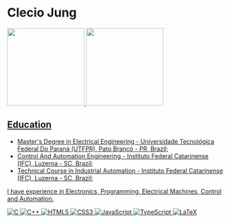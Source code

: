 # Clecio Jung

<div>
  <a href="https://github.com/ClecioJung">
  <img height="180em" src="https://github-readme-stats.vercel.app/api?username=ClecioJung&theme=dark&show_icons=true&include_all_comits=true&count_private=true"/>
  <img height="180em" src="https://github-readme-stats.vercel.app/api/top-langs/?username=ClecioJung&theme=dark&layout=compact&langs_count=6"/>
</div>

## Education

- Master's Degree in Electrical Engineering - Universidade Tecnológica Federal Do Paraná (UTFPR), Pato Branco - PR, Brazil;
- Control And Automation Engineering - Instituto Federal Catarinense (IFC), Luzerna - SC, Brazil;
- Technical Course in Industrial Automation - Instituto Federal Catarinense (IFC), Luzerna - SC, Brazil;

I have experience in Electronics, Programming, Electrical Machines, Control and Automation.

![C](https://img.shields.io/badge/c-%2300599C.svg?style=for-the-badge&logo=c&logoColor=white)
![C++](https://img.shields.io/badge/c++-%2300599C.svg?style=for-the-badge&logo=c%2B%2B&logoColor=white)
![HTML5](https://img.shields.io/badge/html5-%23E34F26.svg?style=for-the-badge&logo=html5&logoColor=white)
![CSS3](https://img.shields.io/badge/css3-%231572B6.svg?style=for-the-badge&logo=css3&logoColor=white)
![JavaScript](https://img.shields.io/badge/javascript-%23323330.svg?style=for-the-badge&logo=javascript&logoColor=%23F7DF1E)
![TypeScript](https://img.shields.io/badge/typescript-%23007ACC.svg?style=for-the-badge&logo=typescript&logoColor=white)
![LaTeX](https://img.shields.io/badge/latex-%23008080.svg?style=for-the-badge&logo=latex&logoColor=white)
